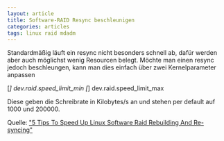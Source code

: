 ```yaml
---
layout: article
title: Software-RAID Resync beschleunigen
categories: articles
tags: linux raid mdadm 
---
```

Standardmäßig läuft ein resync nicht besonders schnell ab, dafür werden aber auch möglichst wenig Resourcen belegt. Möchte man einen resync jedoch beschleungen, kann man dies einfach über zwei Kernelparameter anpassen

[*] dev.raid.speed_limit_min
[*] dev.raid.speed_limit_max

Diese geben die Schreibrate in Kilobytes/s an und stehen per default auf 1000 und 200000.

Quelle: ["5 Tips To Speed Up Linux Software Raid Rebuilding And Re-syncing"](http://www.cyberciti.biz/tips/linux-raid-increase-resync-rebuild-speed.html)
